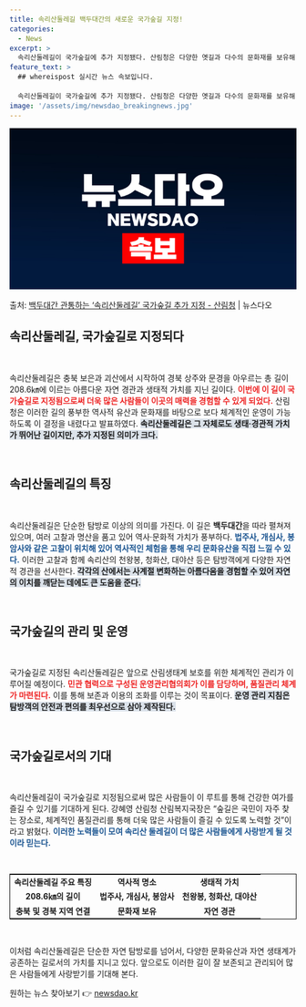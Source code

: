 ```yaml
---
title: 속리산둘레길 백두대간의 새로운 국가숲길 지정!
categories:
  - News
excerpt: >
  속리산둘레길이 국가숲길에 추가 지정됐다. 산림청은 다양한 옛길과 다수의 문화재를 보유해 상징성과 연결성이 높…
feature_text: >
  ## whereispost 실시간 뉴스 속보입니다.

  속리산둘레길이 국가숲길에 추가 지정됐다. 산림청은 다양한 옛길과 다수의 문화재를 보유해 상징성과 연결성이 높…
image: '/assets/img/newsdao_breakingnews.jpg'
---
```


![뉴스다오 속보](/assets/img/newsdao_breakingnews.jpg)

<p>출처: <a href="https://newsdao.kr/2464" rel="dofollow">백두대간 관통하는 ‘속리산둘레길’ 국가숲길 추가 지정 - 산림청</a> | 뉴스다오</p>

<h2 data-ke-size="size26">속리산둘레길, 국가숲길로 지정되다</h2>

<p data-ke-size="size16">&nbsp;</p>

속리산둘레길은 충북 보은과 괴산에서 시작하여 경북 상주와 문경을 아우르는 총 길이 208.6㎞에 이르는 아름다운 자연 경관과 생태적 가치를 지닌 길이다. <b><span style="color: #ee2323;">이번에 이 길이 국가숲길로 지정됨으로써 더욱 많은 사람들이 이곳의 매력을 경험할 수 있게 되었다.</span></b> 산림청은 이러한 길의 풍부한 역사적 유산과 문화재를 바탕으로 보다 체계적인 운영이 가능하도록 이 결정을 내렸다고 발표하였다. <b><span style="background-color: #21538527;">속리산둘레길은 그 자체로도 생태·경관적 가치가 뛰어난 길이지만, 추가 지정된 의미가 크다.</span></b> 

<p data-ke-size="size16">&nbsp;</p>

<h2 data-ke-size="size26">속리산둘레길의 특징</h2>

<p data-ke-size="size16">&nbsp;</p>

속리산둘레길은 단순한 탐방로 이상의 의미를 가진다. 이 길은 **백두대간**을 따라 펼쳐져 있으며, 여러 고찰과 명산을 품고 있어 역사·문화적 가치가 풍부하다. <b><span style="color: #1a5490;">법주사, 개심사, 봉암사와 같은 고찰이 위치해 있어 역사적인 체험을 통해 우리 문화유산을 직접 느낄 수 있다.</span></b> 이러한 고찰과 함께 속리산의 천왕봉, 청화산, 대야산 등은 탐방객에게 다양한 자연적 경관을 선사한다. <b><span style="background-color: #21538527;">각각의 산에서는 사계절 변화하는 아름다움을 경험할 수 있어 자연의 이치를 깨닫는 데에도 큰 도움을 준다.</span></b> 

<p data-ke-size="size16">&nbsp;</p>

<h2 data-ke-size="size26">국가숲길의 관리 및 운영</h2>

<p data-ke-size="size16">&nbsp;</p>

국가숲길로 지정된 속리산둘레길은 앞으로 산림생태계 보호를 위한 체계적인 관리가 이루어질 예정이다. <b><span style="color: #ee2323;">민관 협력으로 구성된 운영관리협의회가 이를 담당하며, 품질관리 체계가 마련된다.</span></b> 이를 통해 보존과 이용의 조화를 이루는 것이 목표이다. <b><span style="background-color: #21538527;">운영 관리 지침은 탐방객의 안전과 편의를 최우선으로 삼아 제작된다.</span></b> 

<p data-ke-size="size16">&nbsp;</p>

<h2 data-ke-size="size26">국가숲길로서의 기대</h2>

<p data-ke-size="size16">&nbsp;</p>

속리산둘레길이 국가숲길로 지정됨으로써 많은 사람들이 이 루트를 통해 건강한 여가를 즐길 수 있기를 기대하게 된다. 강혜영 산림청 산림복지국장은 “숲길은 국민이 자주 찾는 장소로, 체계적인 품질관리를 통해 더욱 많은 사람들이 즐길 수 있도록 노력할 것”이라고 밝혔다. <b><span style="color: #1a5490;">이러한 노력들이 모여 속리산 둘레길이 더 많은 사람들에게 사랑받게 될 것이라 믿는다.</span></b> 

<p data-ke-size="size16">&nbsp;</p>

<table style="width: 100%; border: 1px solid black;">
    <tr>
        <td style="text-align: center; height: 17px;"><b>속리산둘레길 주요 특징</b></td>
        <td style="text-align: center; height: 17px;"><b>역사적 명소</b></td>
        <td style="text-align: center; height: 17px;"><b>생태적 가치</b></td>
    </tr>
    <tr>
        <td style="text-align: center; height: 17px;"><b>208.6㎞의 길이</b></td>
        <td style="text-align: center; height: 17px;"><b>법주사, 개심사, 봉암사</b></td>
        <td style="text-align: center; height: 17px;"><b>천왕봉, 청화산, 대야산</b></td>
    </tr>
    <tr>
        <td style="text-align: center; height: 17px;"><b>충북 및 경북 지역 연결</b></td>
        <td style="text-align: center; height: 17px;"><b>문화재 보유</b></td>
        <td style="text-align: center; height: 17px;"><b>자연 경관</b></td>
    </tr>
</table>

<p data-ke-size="size16">&nbsp;</p>

이처럼 속리산둘레길은 단순한 자연 탐방로를 넘어서, 다양한 문화유산과 자연 생태계가 공존하는 길로서의 가치를 지니고 있다. 앞으로도 이러한 길이 잘 보존되고 관리되어 많은 사람들에게 사랑받기를 기대해 본다. 

원하는 뉴스 찾아보기 👉 <a href="https://newsdao.kr" rel="dofollow">newsdao.kr</a>


